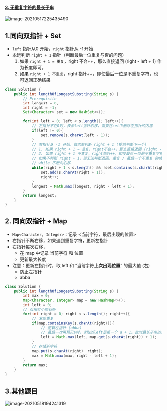 #### [3. 无重复字符的最长子串](https://leetcode-cn.com/problems/longest-substring-without-repeating-characters/)

![image-20210517225435490](https://raw.githubusercontent.com/TWDH/Leetcode-From-Zero/pictures/img/image-20210517225435490.png)

## 1.同向双指针 + Set

* `left` 指针从0 开始，`right` 指针从 -1 开始
* 永远判断 `right + 1` 指针（判断最后一位重复与否的问题）
  1. 如果 `right + 1 = 重复`，right 不会++，那么直接返回 (right - left + 1) 作为长度即可。
  2. 如果 `right + 1 不重复`，right 指针++，即使最后一位是不重复字符，也可返回正确结果

```java
class Solution {
    public int lengthOfLongestSubstring(String s) {
        // Prerequisite
        int longest = 0;
        int right = -1;
        Set<Character> set = new HashSet<>();

        for(int left = 0; left < s.length(); left++){
            // 左指针不在0时，表示left指针右移，需要在set中删除左指针的内容
            if(left != 0){
                set.remove(s.charAt(left - 1));
            }
            // 右指针从 -1 开始，每次都判断 right + 1 (提前判断下一个)
            // 1. 如果 right + 1 = 重复，right不会++，那么直接返回 (right - left + 1) 作为长度即可。
            // 2. 如果 right + 1 不重复，right指针++，即使最后一位是不重复字符，也可返回正确结果
            // 如果不判断 right + 1，则无法判断返回，重复 / 最后一个不重复 的情况 (abca)(abcd)
            // while 不断向右移
            while(right + 1 < s.length() && !set.contains(s.charAt(right + 1))){
                set.add(s.charAt(right + 1));
                right++;
            }
            longest = Math.max(longest, right - left + 1);
        }
        return longest;
    }
}
```

## 2. 同向双指针 + Map

- `Map<Character, Integer>`：记录 <当前字符，最后出现的位置>
- 右指针不断右移，如果遇到重复字符，更新左指针
- 右指针每次右移，
  - 在 map 中记录 当前字符 和 位置 
  - 更新最大长度
- 注意：更新左指针时，取 left 和 “当前字符**上次出现位置**” 的最大值 (右)
  - 防止左指针
  - abba

```java
class Solution {
    public int lengthOfLongestSubstring(String s) {
        int max = 0;
        Map<Character, Integer> map = new HashMap<>();
        int left = 0;
        // 右指针不断右移
        for(int right = 0; right < s.length(); right++){
            // 发现重复
            if(map.containsKey(s.charAt(right))){
                // 更新左指针 (abba)
                // 最后一次再预见a时，读取的left是第一个 a + 1。此时最长子串的左端已经向右移动过了
                left = Math.max(left, map.get(s.charAt(right)) + 1);
            }
            // 存储新字符
            map.put(s.charAt(right), right);
            max = Math.max(max, right - left + 1);
        }
        return max;
    }
}
```

## 3.其他题目

![image-20210518194241319](https://raw.githubusercontent.com/TWDH/Leetcode-From-Zero/pictures/img/image-20210518194241319.png)